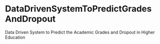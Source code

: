 # DataDrivenSystemToPredictGradesAndDropout
Data Driven System to Predict the Academic Grades and Dropout in Higher Education 
